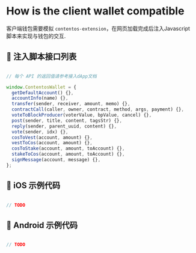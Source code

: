 # How is the client wallet compatible

客户端钱包需要模拟 ```contentos-extension```，在网页加载完成后注入Javascript 脚本来实现与钱包的交互.

## 🔡 注入脚本接口列表

``` javascript

// 每个 API 的返回值请参考接入dApp文档

window.ContentosWallet = {
  getDefaultAccount() {},
  accountInfo(name) {},
  transfer(sender, receiver, amount, memo) {},
  contractCall(caller, owner, contract, method, args, payment) {},
  voteToBlockProducer(voterValue, bpValue, cancel) {},
  post(sender, title, content, tagsStr) {},
  reply(sender, parent_uuid, content) {},
  vote(sender, idx) {},
  cosToVest(account, amount) {},
  vestToCos(account, amount) {},
  cosToStake(account, amount, toAccount) {},
  stakeToCos(account, amount, toAccount) {},
  signMessage(account, message) {},
};
```


## 📱 iOS 示例代码

``` java

// TODO

```

## 🍭 Android 示例代码

``` java

// TODO

```

